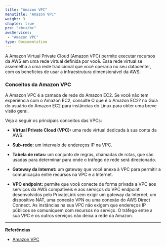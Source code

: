 ```yaml
---
title: "Amazon VPC"
menutitle: "Amazon VPC"
weight: 3
chapter: true
pre: "<b></b>"
awsServices:
 - "Amazon VPC"
type: Documentation
---
```


A Amazon Virtual Private Cloud (Amazon VPC) permite executar recursos da AWS em uma rede virtual definida por você. Essa rede virtual se assemelha a uma rede tradicional que você operaria no seu datacenter, com os benefícios de usar a infraestrutura dimensionável da AWS.

### Conceitos da Amazon VPC
A Amazon VPC é a camada de rede do Amazon EC2. Se você não tem experiência com o Amazon EC2, consulte O que é o Amazon EC2? no Guia do usuário do Amazon EC2 para instâncias do Linux para obter uma breve visão geral.

Veja a seguir os principais conceitos das VPCs:

* **Virtual Private Cloud (VPC):** uma rede virtual dedicada à sua conta da AWS.

* **Sub-rede:** um intervalo de endereços IP na VPC.

* **Tabela de rotas:** um conjunto de regras, chamadas de rotas, que são usadas para determinar para onde o tráfego de rede será direcionado.

* **Gateway da Internet:** um gateway que você anexa à VPC para permitir a comunicação entre recursos na VPC e a Internet.

* **VPC endpoint:** permite que você conecte de forma privada a VPC aos serviços da AWS compatíveis e aos serviços do VPC endpoint desenvolvidos pelo PrivateLink sem exigir um gateway da Internet, um dispositivo NAT, uma conexão VPN ou uma conexão do AWS Direct Connect. As instâncias na sua VPC não exigem que endereços IP públicos se comuniquem com recursos no serviço. O tráfego entre a sua VPC e os outros serviços não deixa a rede da Amazon.

---
**Referências**
- [Amazon VPC](https://docs.aws.amazon.com/pt_br/vpc/latest/userguide/what-is-amazon-vpc.html)